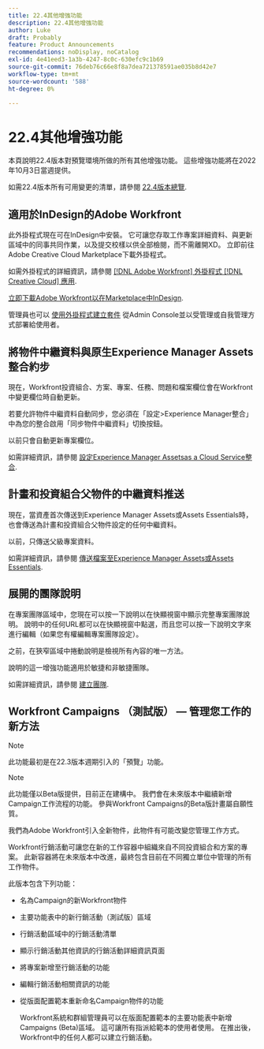 ```yaml
---
title: 22.4其他增強功能
description: 22.4其他增強功能
author: Luke
draft: Probably
feature: Product Announcements
recommendations: noDisplay, noCatalog
exl-id: 4e41eed3-1a3b-4247-8c0c-630efc9c1b69
source-git-commit: 76deb76c66e8f8a7dea721378591ae035b8d42e7
workflow-type: tm+mt
source-wordcount: '588'
ht-degree: 0%

---
```


# 22.4其他增強功能

本頁說明22.4版本對預覽環境所做的所有其他增強功能。 這些增強功能將在2022年10月3日當週提供。

如需22.4版本所有可用變更的清單，請參閱 [22.4版本總覽](/help/quicksilver/product-announcements/product-releases/22.4-release-activity/22-4-release-overview.md).

## 適用於InDesign的Adobe Workfront

此外掛程式現在可在InDesign中安裝。 它可讓您存取工作專案詳細資料、與更新區域中的同事共同作業，以及提交校樣以供全部檢閱，而不需離開XD。 立即前往Adobe Creative Cloud Marketplace下載外掛程式。

如需外掛程式的詳細資訊，請參閱 [[!DNL Adobe Workfront] 外掛程式 [!DNL Creative Cloud] 應用](/help/quicksilver/workfront-integrations-and-apps/adobe-workfront-for-creative-cloud/wf-adobe-cc.md).

[立即下載Adobe Workfront以在Marketplace中InDesign](https://exchange.adobe.com/apps/cc/108938/adobe-workfront-for-indesign).

管理員也可以 [使用外掛程式建立套件](https://helpx.adobe.com/in/enterprise/using/manage-extensions.html) 從Admin Console並以受管理或自我管理方式部署給使用者。

## 將物件中繼資料與原生Experience Manager Assets整合約步

現在，Workfront投資組合、方案、專案、任務、問題和檔案欄位會在Workfront中變更欄位時自動更新。

若要允許物件中繼資料自動同步，您必須在「設定>Experience Manager整合」中為您的整合啟用「同步物件中繼資料」切換按鈕。

以前只會自動更新專案欄位。

如需詳細資訊，請參閱 [設定Experience Manager Assetsas a Cloud Service整合](/help/quicksilver/administration-and-setup/configure-integrations/configure-aacs-integration.md).

## 計畫和投資組合父物件的中繼資料推送

現在，當資產首次傳送到Experience Manager Assets或Assets Essentials時，也會傳送為計畫和投資組合父物件設定的任何中繼資料。

以前，只傳送父級專案資料。

如需詳細資訊，請參閱 [傳送檔案至Experience Manager Assets或Assets Essentials](/help/quicksilver/documents/adobe-workfront-for-experience-manager-assets-essentials/send-to-aem.md).

## 展開的團隊說明

在專案團隊區域中，您現在可以按一下說明以在快顯視窗中顯示完整專案團隊說明。 說明中的任何URL都可以在快顯視窗中點選，而且您可以按一下說明文字來進行編輯（如果您有權編輯專案團隊設定）。

之前，在狹窄區域中捲動說明是檢視所有內容的唯一方法。

說明的這一增強功能適用於敏捷和非敏捷團隊。

如需詳細資訊，請參閱 [建立團隊](/help/quicksilver/people-teams-and-groups/create-and-manage-teams/create-a-team.md).

## Workfront Campaigns （測試版） — 管理您工作的新方法

>[!NOTE]
>
>此功能最初是在22.3版本週期引入的「預覽」功能。

>[!NOTE]
>
>此功能僅以Beta版提供，目前正在建構中。 我們會在未來版本中繼續新增Campaign工作流程的功能。 參與Workfront Campaigns的Beta版計畫屬自願性質。

我們為Adobe Workfront引入全新物件，此物件有可能改變您管理工作方式。

Workfront行銷活動可讓您在新的工作容器中組織來自不同投資組合和方案的專案。 此新容器將在未來版本中改進，最終包含目前在不同獨立單位中管理的所有工作物件。

此版本包含下列功能：

* 名為Campaign的新Workfront物件

* 主要功能表中的新行銷活動（測試版）區域

* 行銷活動區域中的行銷活動清單

* 顯示行銷活動其他資訊的行銷活動詳細資訊頁面

* 將專案新增至行銷活動的功能

* 編輯行銷活動相關資訊的功能

* 從版面配置範本重新命名Campaign物件的功能

  Workfront系統和群組管理員可以在版面配置範本的主要功能表中新增Campaigns (Beta)區域。 這可讓所有指派給範本的使用者使用。 在推出後，Workfront中的任何人都可以建立行銷活動。


